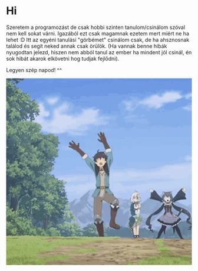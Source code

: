 # Hi
Szeretem a programozást de csak hobbi szinten tanulom/csinálom szóval nem kell sokat várni. Igazából ezt csak magamnak ezetem mert miért ne ha lehet :D 
Itt az egyéni tanulási "görbémet" csinálom csak, de ha ahsznosnak találod és segít neked annak csak örülök.
(Ha vannak benne hibák nyugodtan jelezd, hiszen nem abból tanul az ember ha mindent jól csinál, én sok hibát akarok elkövetni hog tudjak fejlődni).

Legyen szép napod! ^^



![alt-text](https://github.com/GithubAigoo/MyGifs/blob/main/princess-connect-anime-wave.gif)
